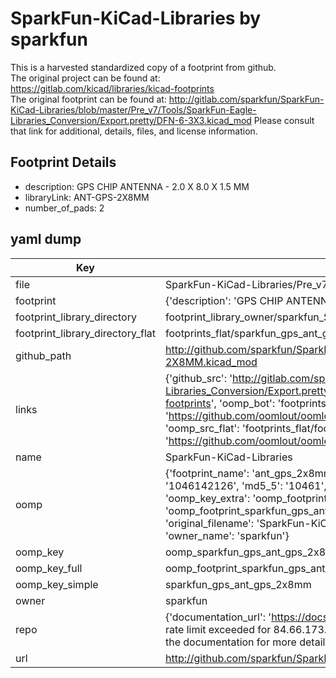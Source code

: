 # SparkFun-KiCad-Libraries by sparkfun  
This is a harvested standardized copy of a footprint from github.  
The original project can be found at:  
https://gitlab.com/kicad/libraries/kicad-footprints  
The original footprint can be found at:
http://gitlab.com/sparkfun/SparkFun-KiCad-Libraries/blob/master/Pre_v7/Tools/SparkFun-Eagle-Libraries_Conversion/Export.pretty/DFN-6-3X3.kicad_mod
Please consult that link for additional, details, files, and license information.  
## Footprint Details
* description: GPS CHIP ANTENNA - 2.0 X 8.0 X 1.5 MM  
* libraryLink: ANT-GPS-2X8MM  
* number_of_pads: 2  
## yaml dump  
| Key | Value |  
| --- | --- |  
| file | SparkFun-KiCad-Libraries/Pre_v7/Footprints/GPS.pretty/ANT-GPS-2X8MM.kicad_mod |  
| footprint | {'description': 'GPS CHIP ANTENNA - 2.0 X 8.0 X 1.5 MM', 'libraryLink': 'ANT-GPS-2X8MM', 'number_of_pads': 2} |  
| footprint_library_directory | footprint_library_owner/sparkfun_SparkFun-KiCad-Libraries |  
| footprint_library_directory_flat | footprints_flat/sparkfun_gps_ant_gps_2x8mm/working |  
| github_path | http://github.com/sparkfun/SparkFun-KiCad-Libraries/blob/master/Pre_v7/Footprints/GPS.pretty/ANT-GPS-2X8MM.kicad_mod |  
| links | {'github_src': 'http://gitlab.com/sparkfun/SparkFun-KiCad-Libraries/blob/master/Pre_v7/Tools/SparkFun-Eagle-Libraries_Conversion/Export.pretty/DFN-6-3X3.kicad_mod', 'github_src_repo': 'https://gitlab.com/kicad/libraries/kicad-footprints', 'oomp_bot': 'footprints/sparkfun_gps_ant_gps_2x8mm/working', 'oomp_bot_github': 'https://github.com/oomlout/oomlout_oomp_footprint_bot/tree/main/footprints/sparkfun_gps_ant_gps_2x8mm/working', 'oomp_src_flat': 'footprints_flat/footprints_flat/sparkfun_gps_ant_gps_2x8mm/working', 'oomp_src_flat_github': 'https://github.com/oomlout/oomlout_oomp_footprint_src/tree/main/footprints_flat/sparkfun_gps_ant_gps_2x8mm/working'} |  
| name | SparkFun-KiCad-Libraries |  
| oomp | {'footprint_name': 'ant_gps_2x8mm', 'library_name': 'gps', 'md5': '1046142126e3a20026769ce93827c673', 'md5_10': '1046142126', 'md5_5': '10461', 'md5_6': '104614', 'oomp_key': 'oomp_sparkfun_gps_ant_gps_2x8mm', 'oomp_key_extra': 'oomp_footprint_sparkfun_gps_ant_gps_2x8mm', 'oomp_key_full': 'oomp_footprint_sparkfun_gps_ant_gps_2x8mm_104614', 'oomp_key_simple': 'sparkfun_gps_ant_gps_2x8mm', 'original_filename': 'SparkFun-KiCad-Libraries/Pre_v7/Footprints/GPS.pretty/ANT-GPS-2X8MM.kicad_mod', 'owner_name': 'sparkfun'} |  
| oomp_key | oomp_sparkfun_gps_ant_gps_2x8mm |  
| oomp_key_full | oomp_footprint_sparkfun_gps_ant_gps_2x8mm |  
| oomp_key_simple | sparkfun_gps_ant_gps_2x8mm |  
| owner | sparkfun |  
| repo | {'documentation_url': 'https://docs.github.com/rest/overview/resources-in-the-rest-api#rate-limiting', 'message': "API rate limit exceeded for 84.66.173.59. (But here's the good news: Authenticated requests get a higher rate limit. Check out the documentation for more details.)"} |  
| url | http://github.com/sparkfun/SparkFun-KiCad-Libraries |  

